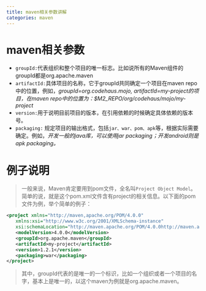 ```yaml
---
title: maven相关参数讲解
categories: maven
---
```


# maven相关参数
- `groupId:`代表组织和整个项目的唯一标志。比如说所有的Maven组件的groupId都是org.apache.maven
- `artifactId:`具体项目的名称，它于groupId共同确定一个项目在maven repo中的位置，例如，*groupId=org.codehaus.mojo, artifactId=my-project的项目，在maven repo中的位置为：$M2_REPO/org/codehaus/mojo/my-project*
- `version:`用于说明目前项目的版本，在引用依赖的时候确定具体依赖的版本号。
- `packaging:` 规定项目的输出格式，包括`jar、war、pom、apk`等，根据实际需要确定。例如，*开发一般的java库，可以使用jar packaging；开发android则是apk packaging。*

# 例子说明
> 一般来说，Maven肯定要用到pom文件，全名叫`Project Object Model`。简单的说，就是这个pom.xml文件含有project的相关信息。以下面的pom文件为例，举个简单的例子：
``` xml
<project xmlns="http://maven,apache.org/POM/4.0.0"
　　xmlns:xsi="http://www.w3c.org/2001/XMLSchema-instance"
　　xsi:schemaLocation="http://maven.apache.org/POM/4.0.0http://maven.apache.org/xsd/maven-4.0.0.xsd">
　　<modelVersion>4.0.0</modelVersion>
　　<groupId>org.apache.maven</groupId>
　　<artifactId>my-project</artifactId>
　　<version>1.2.1</version>
　　<packaging>war</packaging>
</project>
```
> 其中，groupId代表的是唯一的一个标识，比如一个组织或者一个项目的名字，基本上是唯一的，以这个maven为例就是org.apache.maven。
